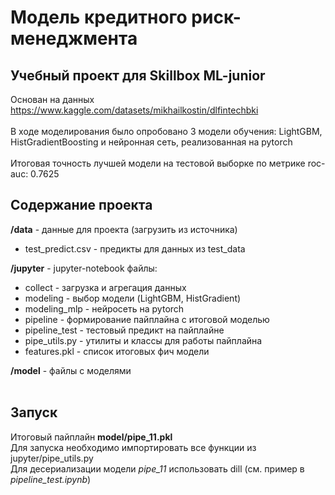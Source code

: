 # Модель кредитного риск-менеджмента
## Учебный проект для Skillbox ML-junior

Основан на данных https://www.kaggle.com/datasets/mikhailkostin/dlfintechbki<br>
<br>
В ходе моделирования было опробовано 3 модели обучения: LightGBM, HistGradientBoosting и нейронная сеть, реализованная на pytorch<br>
<br>
Итоговая точность лучшей модели на тестовой выборке по метрике roc-auc:
0.7625

## Содержание проекта
**/data** - данные для проекта (загрузить из источника)
* test_predict.csv - предикты для данных из test_data

**/jupyter** - jupyter-notebook файлы:
* collect - загрузка и агрегация данных
* modeling - выбор модели (LightGBM, HistGradient)
* modeling_mlp - нейросеть на pytorch
* pipeline - формирование пайплайна с итоговой моделью
* pipeline_test - тестовый предикт на пайплайне
* pipe_utils.py - утилиты и классы для работы пайплайна
* features.pkl - список итоговых фич модели

**/model** - файлы с моделями
<br><br>
## Запуск
Итоговый пайплайн **model/pipe_11.pkl**<br>
Для запуска необходимо импортировать все функции из jupyter/pipe_utils.py<br>
Для десериализации модели *pipe_11* использовать dill (см. пример в *pipeline_test.ipynb*)
